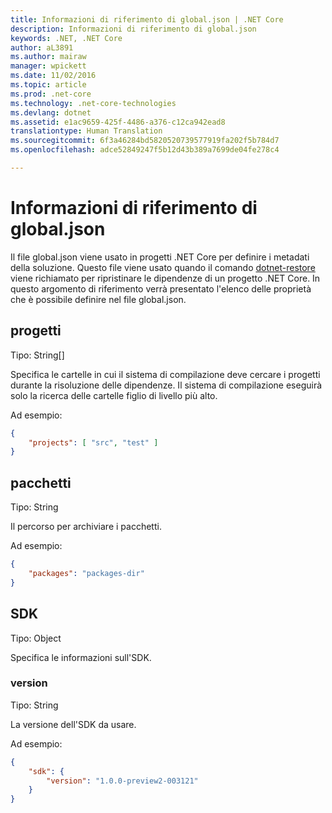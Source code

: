 ```yaml
---
title: Informazioni di riferimento di global.json | .NET Core
description: Informazioni di riferimento di global.json
keywords: .NET, .NET Core
author: aL3891
ms.author: mairaw
manager: wpickett
ms.date: 11/02/2016
ms.topic: article
ms.prod: .net-core
ms.technology: .net-core-technologies
ms.devlang: dotnet
ms.assetid: e1ac9659-425f-4486-a376-c12ca942ead8
translationtype: Human Translation
ms.sourcegitcommit: 6f3a46284bd5820520739577919fa202f5b784d7
ms.openlocfilehash: adce52849247f5b12d43b389a7699de04fe278c4

---
```


# <a name="globaljson-reference"></a>Informazioni di riferimento di global.json

Il file global.json viene usato in progetti .NET Core per definire i metadati della soluzione. Questo file viene usato quando il comando [dotnet-restore](dotnet-restore.md) viene richiamato per ripristinare le dipendenze di un progetto .NET Core.
In questo argomento di riferimento verrà presentato l'elenco delle proprietà che è possibile definire nel file global.json.

## <a name="projects"></a>progetti
Tipo: String[]

Specifica le cartelle in cui il sistema di compilazione deve cercare i progetti durante la risoluzione delle dipendenze. Il sistema di compilazione eseguirà solo la ricerca delle cartelle figlio di livello più alto.

Ad esempio:

```json
{
    "projects": [ "src", "test" ]
}
```

## <a name="packages"></a>pacchetti
Tipo: String

Il percorso per archiviare i pacchetti.

Ad esempio:
```json
{
    "packages": "packages-dir"
}
```

## <a name="sdk"></a>SDK
Tipo: Object

Specifica le informazioni sull'SDK.

### <a name="version"></a>version
Tipo: String

La versione dell'SDK da usare.

Ad esempio:

```json
{
    "sdk": {
        "version": "1.0.0-preview2-003121"
    }
}
```



<!--HONumber=Nov16_HO3-->


